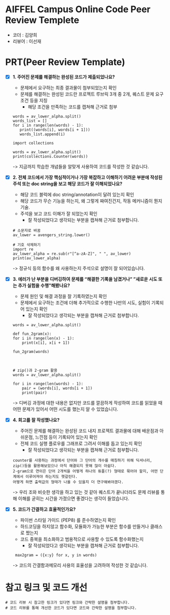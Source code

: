 # AIFFEL Campus Online Code Peer Review Templete
- 코더 : 김양희
- 리뷰어 : 이선재


# PRT(Peer Review Template)
- [X]  **1. 주어진 문제를 해결하는 완성된 코드가 제출되었나요?**
    - 문제에서 요구하는 최종 결과물이 첨부되었는지 확인
    - 문제를 해결하는 완성된 코드란 프로젝트 루브릭 3개 중 2개, 
    퀘스트 문제 요구조건 등을 지칭
        - 해당 조건을 만족하는 코드를 캡쳐해 근거로 첨부
     ```
     words = av_lower_alpha.split()
     words_list = []
     for i in range(len(words) - 1):
        print((words[i], words[i + 1]))
        words_list.append(i)
     ```
     ```
     import collections

     words = av_lower_alpha.split()
     print(collections.Counter(words))
     ```
     -> 지금까지 학습한 개념들을 알맞게 사용하여 코드를 작성한 것 같습니다.
     
- [X]  **2. 전체 코드에서 가장 핵심적이거나 가장 복잡하고 이해하기 어려운 부분에 작성된 
주석 또는 doc string을 보고 해당 코드가 잘 이해되었나요?**
    - 해당 코드 블럭에 doc string/annotation이 달려 있는지 확인
    - 해당 코드가 무슨 기능을 하는지, 왜 그렇게 짜여진건지, 작동 메커니즘이 뭔지 기술.
    - 주석을 보고 코드 이해가 잘 되었는지 확인
        - 잘 작성되었다고 생각되는 부분을 캡쳐해 근거로 첨부합니다.
     
    ```
    # 소문자로 바꿈
    av_lower = avengers_string.lower()
    ```
    ```
    # 기호 삭제하기
    import re
    av_lower_alpha = re.sub(r"[^a-zA-Z]", " ", av_lower)
    print(av_lower_alpha)
    ```
    -> 정규식 등의 함수를 왜 사용하는지 주석으로 설명이 잘 되어있습니다.
        
- [X]  **3. 에러가 난 부분을 디버깅하여 문제를 “해결한 기록을 남겼거나” 
”새로운 시도 또는 추가 실험을 수행”해봤나요?**
    - 문제 원인 및 해결 과정을 잘 기록하였는지 확인
    - 문제에서 요구하는 조건에 더해 추가적으로 수행한 나만의 시도, 
    실험이 기록되어 있는지 확인
        - 잘 작성되었다고 생각되는 부분을 캡쳐해 근거로 첨부합니다.
    ```
    words = av_lower_alpha.split()

    def fun_2gram(x):
    for i in range(len(x) - 1):
        print(x[i], x[i + 1])

    fun_2gram(words)



    # zip()과 2-gram 활용
    words = av_lower_alpha.split()

    for i in range(len(words) - 1):
        pair = (words[i], words[i + 1])
        print(pair)
    ```
    -> 디버깅 과정에 대한 내용은 없지만 코드를 깔끔하게 작성하여 코드를 읽었을 때 어떤 문제가 있어서 어떤 시도를 했는지 알 수 있었습니다.
- [X]  **4. 회고를 잘 작성했나요?**
    - 주어진 문제를 해결하는 완성된 코드 내지 프로젝트 결과물에 대해
    배운점과 아쉬운점, 느낀점 등이 기록되어 있는지 확인
    - 전체 코드 실행 플로우를 그래프로 그려서 이해를 돕고 있는지 확인
        - 잘 작성되었다고 생각되는 부분을 캡쳐해 근거로 첨부합니다.
    ```
    counter를 사용하는 과정에서 단어와 그 단어의 개수를 매칭하기 위해 딕셔너리, zip()등을 활용해보았으나 아직 해결되지 못해 많이 아쉽다.
    2-gram으로 연이은 단어 2개씩을 어떻게 하나의 튜플(?) 형태로 묶어야 할지, 어떤 단계에서 이루어져야 하는지도 헷갈린다.
    어떻게 하면 출력값의 형태가 나올 수 있을지 더 연구해봐야겠다.
    ```
    -> 우리 조와 비슷한 생각을 하고 있는 것 같아 퀘스트가 끝나더라도 문제 리뷰를 통해 이해를 굳히는 시간을 가졌으면 좋겠다는 생각이 들었습니다. 
- [X]  **5. 코드가 간결하고 효율적인가요?**
    - 파이썬 스타일 가이드 (PEP8) 를 준수하였는지 확인
    - 하드코딩을 하지않고 함수화, 모듈화가 가능한 부분은 함수를 만들거나 클래스로 짰는지
    - 코드 중복을 최소화하고 범용적으로 사용할 수 있도록 함수화했는지
        - 잘 작성되었다고 생각되는 부분을 캡쳐해 근거로 첨부합니다.
     
    ```
     max2gram = ({x:y} for x, y in words)
    ```
    -> 코드의 간결함과메모리 사용의 효율성을 고려하여 작성한 것 같습니다.


# 참고 링크 및 코드 개선
```
# 코드 리뷰 시 참고한 링크가 있다면 링크와 간략한 설명을 첨부합니다.
# 코드 리뷰를 통해 개선한 코드가 있다면 코드와 간략한 설명을 첨부합니다.
```
